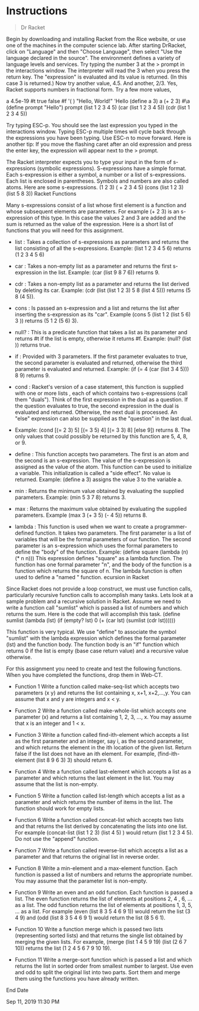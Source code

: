 # Instructions
> Dr Racket

Begin by downloading and installing Racket from the Rice website, or use one of the machines in the computer science lab. After starting DrRacket, click on "Language" and then "Choose Language", then select "Use the language declared in the source". The environment defines a variety of language levels and services. Try typing the number 3 at the > prompt in the interactions window. The interpreter will read the 3 when you press the return key. The "expression" is evaluated and its value is returned. (In this case 3 is returned.) Now try another value, 4.5. And another, 2/3. Yes, Racket supports numbers in fractional form. Try a few more values,

a
4.5e-19
#t
true
false
#f
'( )
"Hello, World!"
'Hello
(define a 3)
a
(+  2  3)
#\a
 (define prompt "Hello")
 prompt
 (list 1 2 3 4 5)
 (car  (list 1 2 3 4 5))
 (cdr (list 1 2 3 4 5))
 

Try typing ESC-p. You should see the last expression you typed in the interactions window. Typing ESC-p multiple times will cycle back through the expressions you have been typing. Use ESC-n to move forward. Here is another tip: If you move the flashing caret after an old expression and press the enter key, the expression will appear next to the > prompt.

The Racket interpreter expects you to type your input in the form of s-expressions (symbolic expressions). S-expressions have a simple format. Each s-expression is either a symbol, a number or a list of s-expressions. Each list is enclosed in parentheses. Symbols and numbers are also called atoms. Here are some s-expressions.
(1 2 3) ( + 2 3 4 5) (cons (list 1 2 3) (list 5 8 3))
Racket Functions

Many s-expressions consist of a list whose first element is a function and whose subsequent elements are parameters. For example (+ 2 3) is an s-expression of this type. In this case the values 2 and 3 are added and the sum is returned as the value of the expression. Here is a short list of functions that you will need for this assignment.

- list : Takes a collection of s-expressions as parameters and returns the list consisting of all the s-expressions. Example: (list 1 2 3 4 5 6) returns (1 2 3 4 5 6)
    
- car : Takes a non-empty list as a parameter and returns the first s-expression in the list. Example: (car (list 9 8 7 6)) returns 9.

- cdr : Takes a non-empty list as a parameter and returns the list derived by deleting its car. Example: (cdr (list (list 1 2 3) 5 8 (list 4 5))) returns (5 8 (4 5)).

- cons : Is passed an s-expression and a list and returns the list after inserting the s-expression as its "car". Example (cons 5 (list 1 2 (list 5 6) 3 )) returns (5 1 2 (5 6) 3).

- null? : This is a predicate function that takes a list as its parameter and returns #t if the list is empty, otherwise it returns #f. Example: (null? (list )) returns true.
    
- if : Provided with 3 parameters. If the first parameter evaluates to true, the second parameter is evaluated and returned, otherwise the third parameter is evaluated and returned. Example: (if (= 4 (car (list 3 4 5))) 8 9) returns 9.
    
- cond : Racket's version of a case statement, this function is supplied with one or more lists , each of which contains two s-expressions (call them "duals"). Think of the first expression in the dual as a question. If the question evaluates to true, the second expression in the dual is evaluated and returned. Otherwise, the next dual is processed. An "else" expression can also be supplied as the "question" in the last dual.
    
- Example: (cond [(= 2 3) 5] [(= 3 5) 4] [(= 3 3) 8] [else 9]) returns 8. The only values that could possibly be returned by this function are 5, 4, 8, or 9.
    
- define : This function accepts two parameters. The first is an atom and the second is an s-expression. The value of the s-expression is assigned as the value of the atom. This function can be used to initialize a variable. This initialization is called a "side effect". No value is returned. Example: (define a 3) assigns the value 3 to the variable a.
    
- min : Returns the minimum value obtained by evaluating the supplied parameters. Example: (min 5 3 7 8) returns 3.
    
- max : Returns the maximum value obtained by evaluating the supplied parameters. Example (max 3 (+ 3 5) (- 4 5)) returns 8.
    
- lambda : This function is used when we want to create a programmer-defined function. It takes two parameters. The first parameter is a list of variables that will be the formal parameters of our function. The second parameter is an s-expression which uses the formal parameters to define the "body" of the function. Example: (define square (lambda (n) (* n n))) This expression defines "square" as a lambda function. The function has one formal parameter "n", and the body of the function is a function which returns the square of n. The lambda function is often used to define a "named " function. ecursion in Racket

Since Racket does not provide a loop construct, we must use function calls, particularly recursive function calls to accomplish many tasks. Lets look at a sample problem and a recursive solution in Racket. Assume we need to write a function call "sumlist" which is passed a list of numbers and which returns the sum. Here is the code that will accomplish this task.
(define sumlist (lambda (lst) (if (empty? lst) 0 (+ (car lst) (sumlist (cdr lst))))))

This function is very typical. We use "define" to associate the symbol "sumlist" with the lambda expression which defines the formal parameter (lst) and the function body. The function body is an "if" function which returns 0 if the list is empty (base case return value) and a recursive value otherwise.

For this assignment you need to create and test the following functions. When you have completed the functions, drop them in Web-CT.

- Function 1 Write a function called make-seq-list which accepts two parameters (x y) and returns the list containing x, x+1, x+2,...,y. You can assume that x and y are integers and x < y.
    
- Function 2 Write a function called make-whole-list which accepts one parameter (x) and returns a list containing 1, 2, 3, ..., x. You may assume that x is an integer and 1 < x.
    
- Function 3 Write a function called find-ith-element which accepts a list as the first parameter and an integer, say i, as the second parameter, and which returns the element in the ith location of the given list. Return false if the list does not have an ith element. For example, (find-ith-element (list 8 9 6 3) 3) should return 6.
    
- Function 4 Write a function called last-element which accepts a list as a parameter and which returns the last element in the list. You may assume that the list is non-empty.
    
- Function 5 Write a function called list-length which accepts a list as a parameter and which returns the number of items in the list. The function should work for empty lists.
    
- Function 6 Write a function called concat-list which accepts two lists and that returns the list derived by concatenating the lists into one list. For example (concat-list (list 1 2 3) (list 4 5) ) would return (list 1 2 3 4 5). Do not use the "append" function.
    
- Function 7 Write a function called reverse-list which accepts a list as a parameter and that returns the original list in reverse order.
    
- Function 8 Write a min-element and a max-element function. Each function is passed a list of numbers and returns the appropriate number. You may assume that the parameter list is non-empty.
    
- Function 9 Write an even and an odd function. Each function is passed a list. The even function returns the list of elements at positions 2, 4 , 6, ... as a list. The odd function returns the list of elements at positions 1, 3, 5, ... as a list. For example (even (list 8 3 5 4 6 9 1)) would return the list (3 4 9) and (odd (list 8 3 5 4 6 9 1) would return the list (8 5 6 1).
    
- Function 10 Write a function merge which is passed two lists (representing sorted lists) and that returns the single list obtained by merging the given lists. For example, (merge (list 1 4 5 9 19) (list (2 6 7 10)) returns the list (1 2 4 5 6 7 9 10 19).
    
- Function 11 Write a merge-sort function which is passed a list and which returns the list in sorted order from smallest number to largest. Use even and odd to split the original list into two parts. Sort them and merge them using the functions you have already written.

End Date
	
Sep 11, 2019 11:30 PM